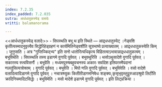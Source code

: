```yaml
---
index: 7.2.35
index_padded: 7.2.035
sutra: आर्धधातुकस्येड् वलादेः
vritti: balamanorama

---
```

<<आर्धधातुकस्येड् वलादेः>> - सिपस्थलि बभू थ इति स्थिते  — आद्र्धधातुस्येट् ।नेड्वशि कृती॑त्यस्मादनुवृत्त्यैव सिद्धेरिहेड्ग्रहणं न कार्यमितिनेड्वशी॑ति सूत्रभाष्ये प्रत्याख्यातम् । आद्र्धधातुकस्येति किम्  । जुगुप्सति । अत्र "गुप्तिज्किद्भ्य" इति सनो धातोरित्यधिकृत्य विहितत्वाऽभावान्नाद्र्धधातुकत्वम् । बभूविथेति । सिपस्थलि तस्य इडागमे वुगादि पूर्ववत् । बभूवथुरिति । थसोऽथुसादेशे वुगादि पूर्ववत् । सकारस्य रुत्वविसर्गौ । बभूवेति । मध्यमपुरुषबहुवचनस्य अकारः सर्वादेश इतिपरस्मैपदानां णलतु॑सित्यत्रोक्तम् । वुगादि पूर्ववत् । बभूवेति । मिपो णलि वुगादि पूर्ववत् । बभूविवेति । वसो वादेशे वलादित्वादिडागमे वुगादि पूर्ववत् । नचात्रश्र्युकः किती॑तीडागमनिषेधः शङ्क्यः,कृसृभृवृस्तुद्रुरुआउश्रुवो लिटी॑ति क्रादिनियमादिटसिद्धेः । बभूविमेति । मसो मादेशे इडागमे वुगादि पूर्ववत् । इति लिट्प्रक्रिया ।